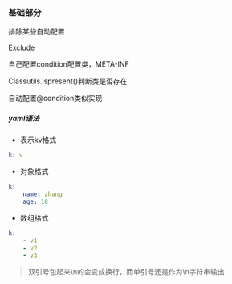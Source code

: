### 基础部分

排除某些自动配置

Exclude

自己配置condition配置类，META-INF



Classutils.ispresent()判断类是否存在

自动配置@condition类似实现

##### yaml语法

- 表示kv格式

```yaml
k: v
```

- 对象格式

```yaml
k:
	name: zhang
	age: 18
```

- 数组格式

```yaml
k:
	- v1
	- v2
	- v3
```

> 双引号包起来\n的会变成换行，而单引号还是作为\n字符串输出
